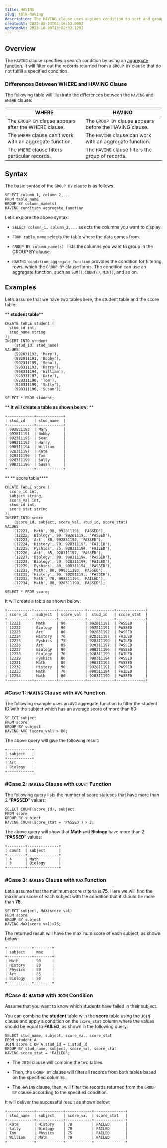 ```yaml
---
title: HAVING
slug: t8lk-having
description: The HAVING clause uses a given condition to sort and group the results of an aggregation function. Let's cover its overview, syntax and examples now.
createdAt: 2022-08-24T04:16:52.000Z
updatedAt: 2023-10-09T13:02:32.129Z
---
```


## Overview

The `HAVING` clause specifies a search condition by using an [aggregate function](https://docs.oxla.com/aggregation-functions). It will filter out the records returned from a `GROUP BY` clause that do not fulfill a specified condition.

### Differences Between WHERE and HAVING Clause

The following table will illustrate the differences between the `HAVING` and `WHERE` clause:

| **WHERE**                                                 | **HAVING**                                               |
| --------------------------------------------------------- | -------------------------------------------------------- |
| The `GROUP BY` clause appears after the WHERE clause.     | The `GROUP BY` clause appears before the HAVING clause.  |
| The `WHERE` clause can’t work with an aggregate function. | The `HAVING` clause can work with an aggregate function. |
| The `WHERE` clause filters particular records.            | The `HAVING` clause filters the group of records.        |

## Syntax

The basic syntax of the `GROUP BY` clause is as follows:

```pgsql
SELECT column_1, column_2,...
FROM table_name
GROUP BY column_name(s)
HAVING condition_aggregate_function
```

Let’s explore the above syntax:

*   `SELECT column_1, column_2,...` selects the columns you want to display.


*   `FROM table_name` selects the table where the data comes from.


*   `GROUP BY column_name(s) ` lists the columns you want to group in the GROUP BY clause.


*   `HAVING condition_aggregate_function` provides the condition for filtering rows, which the `GROUP BY` clause forms. The condition can use an aggregate function, such as `SUM()`, `COUNT()`, `MIN()`, and so on.

## Examples

Let’s assume that we have two tables here, the student table and the score table:

**                                                                                         **student table****

```pgsql
CREATE TABLE student (
  stud_id int,
  stud_name string
);
INSERT INTO student 
    (stud_id, stud_name) 
VALUES 
    (992831192, 'Mary'),
    (992811191, 'Bobby'),
    (992311195, 'Sean'),
    (998311193, 'Harry'),
    (998311194, 'William'),
    (928311197, 'Kate'),
    (928311190, 'Tom'),
    (928311199, 'Sully'),
    (998311196, 'Susan');
```

```pgsql
SELECT * FROM student;
```

** **It will create a table as shown below:**                                                                 **

```pgsql
+------------+------------+
| stud_id    | stud_name  |
+------------+------------+
| 992831192  | Mary       |
| 992811191  | Bobby      |
| 992311195  | Sean       |
| 998311193  | Harry      |
| 998311194  | William    |
| 928311197  | Kate       |
| 928311190  | Tom        |
| 928311199  | Sully      |
| 998311196  | Susan      |
+------------+------------+
```

**                     **                                                                 score table****

```pgsql
CREATE TABLE score (
  score_id int,
  subject string,
  score_val int,
  stud_id int,
  score_stat string
);
INSERT INTO score 
    (score_id, subject, score_val, stud_id, score_stat) 
VALUES 
    (12221, 'Math', 90, 992811191, 'PASSED'),
    (12222, 'Biology', 90, 992811191, 'PASSED'),
    (12223, 'Art', 80, 992831192, 'PASSED'),
    (12224, 'History', 70, 928311197, 'FAILED'),
    (12225, 'Pyshics', 75, 928311190, 'FAILED'),
    (12226, 'Art', 85, 928311197, 'PASSED'),
    (12227, 'Biology', 90, 998311196, 'PASSED'),
    (12228, 'Biology', 70, 928311199, 'FAILED'),
    (12229, 'Pyshics', 80, 998311194, 'PASSED'),
    (12231, 'Math', 80, 998311193, 'PASSED'),
    (12232, 'History', 90, 992811191, 'PASSED'),
    (12233, 'Math', 70, 998311194, 'FAILED'),
    (12234, 'Math', 80, 928311190, 'PASSED');
```

```pgsql
SELECT * FROM score;
```

It will create a table as shown below:

```pgsql
+-----------+----------+------------+------------+-------------+
| score_id  | subject  | score_val  |  stud_id   | score_stat  |
+-----------+----------+------------+------------+-------------+
| 12221     | Math     | 90         | 992811191  | PASSED      |
| 12222     | Biology  | 90         | 992811191  | PASSED      |
| 12223     | Art      | 80         | 992831192  | PASSED      |
| 12224     | History  | 70         | 928311197  | FAILED      |
| 12225     | Pyshics  | 75         | 928311190  | FAILED      |
| 12226     | Art      | 85         | 928311197  | PASSED      |
| 12227     | Biology  | 90         | 998311196  | PASSED      |
| 12228     | Biology  | 70         | 928311199  | FAILED      |
| 12229     | Pyshics  | 80         | 998311194  | PASSED      |
| 12231     | Math     | 80         | 998311193  | PASSED      |
| 12232     | History  | 90         | 992811191  | PASSED      |
| 12233     | Math     | 70         | 998311194  | FAILED      |
| 12234     | Math     | 80         | 928311190  | PASSED      |
+-----------+----------+------------+------------+-------------+
```

### #Case 1: `HAVING` Clause with `AVG` Function

The following example uses an `AVG` aggregate function to filter the student ID with the subject which has an average score of more than 80:

```pgsql
SELECT subject
FROM score
GROUP BY subject
HAVING AVG (score_val) > 80;
```

The above query will give the following result:

```pgsql
+-----------+
| subject   |
+-----------+
| Art       |
| Biology   |
+-----------+
```

### #Case 2: `HAVING` Clause with `COUNT` Function

The following query lists the number of score statuses that have more than 2 “**PASSED**” values:

```pgsql
SELECT COUNT(score_id), subject
FROM score
GROUP BY subject
HAVING COUNT(score_stat = 'PASSED') > 2;
```

The above query will show that **Math** and **Biology** have more than 2 “**PASSED**” values:

```pgsql
+--------+--------------+
| count  | subject      |
+--------+--------------+
| 4      | Math         |
| 3      | Biology      |
+--------+--------------+
```

### #Case 3: `HAVING` Clause with `MAX` Function

Let’s assume that the minimum score criteria is **75**.
Here we will find the maximum score of each subject with the condition that it should be more than **75**.

```pgsql
SELECT subject, MAX(score_val)
FROM score
GROUP BY subject
HAVING MAX(score_val)>75;
```

The returned result will have the maximum score of each subject, as shown below:

```pgsql
+-----------+--------+
| subject   | max    |
+-----------+--------+
| Math      | 90     |
| History   | 90     |
| Physics   | 80     |
| Art       | 85     |
| Biology   | 90     |
+-----------+--------+
```

### #Case 4: `HAVING` with `JOIN` Condition

Assume that you want to know which students have failed in their subject.

You can combine the **student** table with the **score** table using the `JOIN` clause and apply a condition on the `score_stat` column where the values should be equal to **FAILED**, as shown in the following query:

```pgsql
SELECT stud_name, subject, score_val, score_stat
FROM student A
JOIN score C ON A.stud_id = C.stud_id
GROUP BY stud_name, subject, score_val, score_stat
HAVING score_stat = 'FAILED';
```

*   The `JOIN` clause will combine the two tables.

*   Then, the `GROUP BY` clause will filter all records from both tables based on the specified columns.

*   The `HAVING` clause, then, will filter the records returned from the `GROUP BY` clause according to the specified condition.

It will deliver the successful result as shown below:

```pgsql
+------------+------------+------------+--------------+
| stud_name  | subject    | score_val  | score_stat   |
+------------+------------+------------+--------------+
| Kate       | History    | 70         | FAILED       |
| Sully      | Biology    | 70         | FAILED       |
| Tom        | Physics    | 75         | FAILED       |
| William    | Math       | 70         | FAILED       |
+------------+------------+------------+--------------+
```

